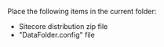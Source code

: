 Place the following items in the current folder:
 - Sitecore distribution zip file
 - "DataFolder.config" file